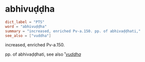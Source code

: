 # abhivuḍḍha

``` toml
dict_label = "PTS"
word = "abhivuḍḍha"
summary = "increased, enriched Pv-a.150. pp. of abhivaḍḍhati,"
see_also = ["vuddha"]
```

increased, enriched Pv\-a.150.

pp. of abhivaḍḍhati, see also ˚*[vuddha](vuddha.md)*

